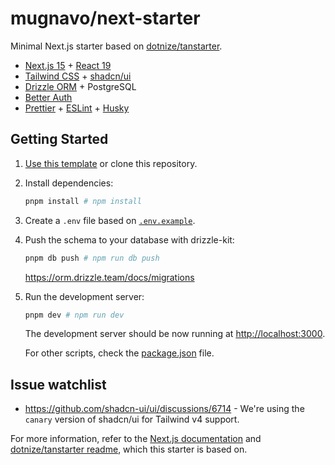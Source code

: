 # mugnavo/next-starter

Minimal Next.js starter based on [dotnize/tanstarter](https://github.com/dotnize/tanstarter).

- [Next.js 15](https://nextjs.org/) + [React 19](https://react.dev/)
- [Tailwind CSS](https://tailwindcss.com/) + [shadcn/ui](https://ui.shadcn.com/)
- [Drizzle ORM](https://orm.drizzle.team/) + PostgreSQL
- [Better Auth](https://www.better-auth.com/)
- [Prettier](https://prettier.io/) + [ESLint](https://eslint.org/) + [Husky](https://typicode.github.io/husky/)

## Getting Started

1. [Use this template](https://github.com/new?template_name=next-starter&template_owner=mugnavo) or clone this repository.

2. Install dependencies:

   ```bash
   pnpm install # npm install
   ```

3. Create a `.env` file based on [`.env.example`](./.env.example).

4. Push the schema to your database with drizzle-kit:

   ```bash
   pnpm db push # npm run db push
   ```

   https://orm.drizzle.team/docs/migrations

5. Run the development server:

   ```bash
   pnpm dev # npm run dev
   ```

   The development server should be now running at [http://localhost:3000](http://localhost:3000).

   For other scripts, check the [package.json](./package.json#L5) file.

## Issue watchlist

- https://github.com/shadcn-ui/ui/discussions/6714 - We're using the `canary` version of shadcn/ui for Tailwind v4 support.

For more information, refer to the [Next.js documentation](https://nextjs.org/docs) and [dotnize/tanstarter readme](https://github.com/dotnize/tanstarter/blob/main/README.md), which this starter is based on.
